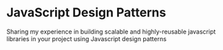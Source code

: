 # JavaScript Design Patterns


Sharing my experience in building scalable and highly-reusable javascript libraries in your project using Javascript design patterns